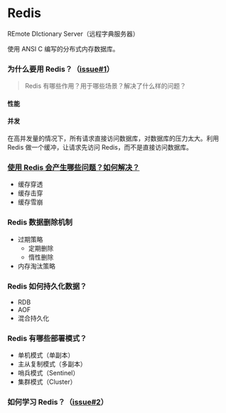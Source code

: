 # Redis

REmote DIctionary Server（远程字典服务器）

使用 ANSI C 编写的分布式内存数据库。


### 为什么要用 Redis？（[issue#1](https://github.com/liangkuai/redis/issues/1)）

> Redis 有哪些作用？用于哪些场景？解决了什么样的问题？

#### 性能

#### 并发

在高并发量的情况下，所有请求直接访问数据库，对数据库的压力太大。利用 Redis 做一个缓冲，让请求先访问 Redis，而不是直接访问数据库。



### [使用 Redis 会产生哪些问题？如何解决？](./docs/问题)

- 缓存穿透
- 缓存击穿
- 缓存雪崩


### Redis 数据删除机制

- 过期策略
    - 定期删除
    - 惰性删除
- 内存淘汰策略


### Redis 如何持久化数据？

- RDB
- AOF
- 混合持久化


### Redis 有哪些部署模式？

- 单机模式（单副本）
- 主从复制模式（多副本）
- 哨兵模式（Sentinel）
- 集群模式（Cluster）


### 如何学习 Redis？（[issue#2](https://github.com/liangkuai/redis/issues/2)）